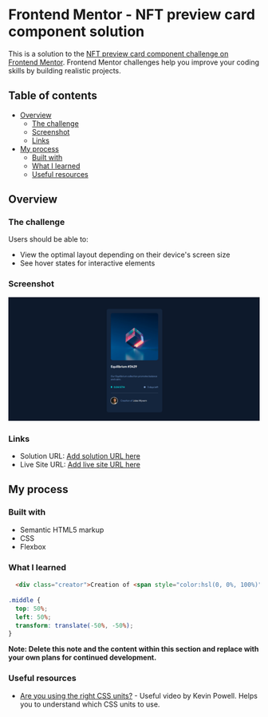 # Frontend Mentor - NFT preview card component solution

This is a solution to the [NFT preview card component challenge on Frontend Mentor](https://www.frontendmentor.io/challenges/nft-preview-card-component-SbdUL_w0U). Frontend Mentor challenges help you improve your coding skills by building realistic projects. 

## Table of contents

- [Overview](#overview)
  - [The challenge](#the-challenge)
  - [Screenshot](#screenshot)
  - [Links](#links)
- [My process](#my-process)
  - [Built with](#built-with)
  - [What I learned](#what-i-learned)
  - [Useful resources](#useful-resources)


## Overview

### The challenge

Users should be able to:

- View the optimal layout depending on their device's screen size
- See hover states for interactive elements

### Screenshot

![](images/nft-card-screenshot.png)

### Links

- Solution URL: [Add solution URL here](https://github.com/krsng-lab/nft-preview-card)
- Live Site URL: [Add live site URL here](https://your-live-site-url.com)

## My process

### Built with

- Semantic HTML5 markup
- CSS 
- Flexbox

### What I learned

```html
  <div class="creator">Creation of <span style="color:hsl(0, 0%, 100%)">Jules Wyvern</span></div>
```
```css
.middle {
  top: 50%;
  left: 50%;
  transform: translate(-50%, -50%);
}
```

**Note: Delete this note and the content within this section and replace with your own plans for continued development.**

### Useful resources

- [Are you using the right CSS units?](https://www.youtube.com/watch?v=N5wpD9Ov_To&list=LL&index=4) - Useful video by Kevin Powell. Helps you to understand which CSS units to use.


